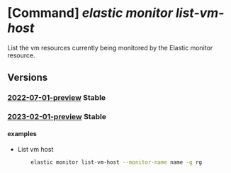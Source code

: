# [Command] _elastic monitor list-vm-host_

List the vm resources currently being monitored by the Elastic                                monitor resource.

## Versions

### [2022-07-01-preview](/Resources/mgmt-plane/L3N1YnNjcmlwdGlvbnMve30vcmVzb3VyY2Vncm91cHMve30vcHJvdmlkZXJzL21pY3Jvc29mdC5lbGFzdGljL21vbml0b3JzL3t9L2xpc3R2bWhvc3Q=/2022-07-01-preview.xml) **Stable**

<!-- mgmt-plane /subscriptions/{}/resourcegroups/{}/providers/microsoft.elastic/monitors/{}/listvmhost 2022-07-01-preview -->

### [2023-02-01-preview](/Resources/mgmt-plane/L3N1YnNjcmlwdGlvbnMve30vcmVzb3VyY2Vncm91cHMve30vcHJvdmlkZXJzL21pY3Jvc29mdC5lbGFzdGljL21vbml0b3JzL3t9L2xpc3R2bWhvc3Q=/2023-02-01-preview.xml) **Stable**

<!-- mgmt-plane /subscriptions/{}/resourcegroups/{}/providers/microsoft.elastic/monitors/{}/listvmhost 2023-02-01-preview -->

#### examples

- List vm host
    ```bash
        elastic monitor list-vm-host --monitor-name name -g rg
    ```
